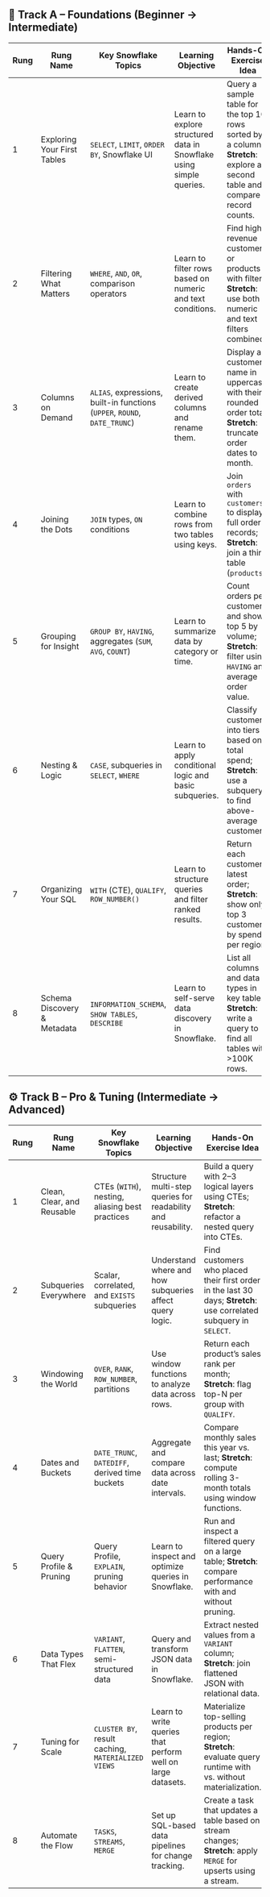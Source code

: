 ## 🧱 Track A – Foundations (Beginner → Intermediate)


| Rung | Rung Name                   | Key Snowflake Topics                                                      | Learning Objective                                                  | Hands-On Exercise Idea                                                                                                      |
| ---- | --------------------------- | ------------------------------------------------------------------------- | ------------------------------------------------------------------- | --------------------------------------------------------------------------------------------------------------------------- |
| 1    | Exploring Your First Tables | `SELECT`, `LIMIT`, `ORDER BY`, Snowflake UI                               | Learn to explore structured data in Snowflake using simple queries. | Query a sample table for the top 10 rows sorted by a column; **Stretch**: explore a second table and compare record counts. |
| 2    | Filtering What Matters      | `WHERE`, `AND`, `OR`, comparison operators                                | Learn to filter rows based on numeric and text conditions.          | Find high-revenue customers or products with filters; **Stretch**: use both numeric and text filters combined.              |
| 3    | Columns on Demand           | `ALIAS`, expressions, built-in functions (`UPPER`, `ROUND`, `DATE_TRUNC`) | Learn to create derived columns and rename them.                    | Display a customer’s name in uppercase with their rounded order total; **Stretch**: truncate order dates to month.          |
| 4    | Joining the Dots            | `JOIN` types, `ON` conditions                                             | Learn to combine rows from two tables using keys.                   | Join `orders` with `customers` to display full order records; **Stretch**: join a third table (`products`).                 |
| 5    | Grouping for Insight        | `GROUP BY`, `HAVING`, aggregates (`SUM`, `AVG`, `COUNT`)                  | Learn to summarize data by category or time.                        | Count orders per customer and show top 5 by volume; **Stretch**: filter using `HAVING` and average order value.             |
| 6    | Nesting & Logic             | `CASE`, subqueries in `SELECT`, `WHERE`                                   | Learn to apply conditional logic and basic subqueries.              | Classify customers into tiers based on total spend; **Stretch**: use a subquery to find above-average customers.            |
| 7    | Organizing Your SQL         | `WITH` (CTE), `QUALIFY`, `ROW_NUMBER()`                                   | Learn to structure queries and filter ranked results.               | Return each customer's latest order; **Stretch**: show only top 3 customers by spend per region.                            |
| 8    | Schema Discovery & Metadata | `INFORMATION_SCHEMA`, `SHOW TABLES`, `DESCRIBE`                           | Learn to self-serve data discovery in Snowflake.                    | List all columns and data types in key tables; **Stretch**: write a query to find all tables with >100K rows.               |

## ⚙️ Track B – Pro & Tuning (Intermediate → Advanced)

| Rung | Rung Name                  | Key Snowflake Topics                               | Learning Objective                                            | Hands-On Exercise Idea                                                                                             |
| ---- | -------------------------- | -------------------------------------------------- | ------------------------------------------------------------- | ------------------------------------------------------------------------------------------------------------------ |
| 1    | Clean, Clear, and Reusable | CTEs (`WITH`), nesting, aliasing best practices    | Structure multi-step queries for readability and reusability. | Build a query with 2–3 logical layers using CTEs; **Stretch**: refactor a nested query into CTEs.                  |
| 2    | Subqueries Everywhere      | Scalar, correlated, and `EXISTS` subqueries        | Understand where and how subqueries affect query logic.       | Find customers who placed their first order in the last 30 days; **Stretch**: use correlated subquery in `SELECT`. |
| 3    | Windowing the World        | `OVER`, `RANK`, `ROW_NUMBER`, partitions           | Use window functions to analyze data across rows.             | Return each product’s sales rank per month; **Stretch**: flag top-N per group with `QUALIFY`.                      |
| 4    | Dates and Buckets          | `DATE_TRUNC`, `DATEDIFF`, derived time buckets     | Aggregate and compare data across date intervals.             | Compare monthly sales this year vs. last; **Stretch**: compute rolling 3-month totals using window functions.      |
| 5    | Query Profile & Pruning    | Query Profile, `EXPLAIN`, pruning behavior         | Learn to inspect and optimize queries in Snowflake.           | Run and inspect a filtered query on a large table; **Stretch**: compare performance with and without pruning.      |
| 6    | Data Types That Flex       | `VARIANT`, `FLATTEN`, semi-structured data         | Query and transform JSON data in Snowflake.                   | Extract nested values from a `VARIANT` column; **Stretch**: join flattened JSON with relational data.              |
| 7    | Tuning for Scale           | `CLUSTER BY`, result caching, `MATERIALIZED VIEWS` | Learn to write queries that perform well on large datasets.   | Materialize top-selling products per region; **Stretch**: evaluate query runtime with vs. without materialization. |
| 8    | Automate the Flow          | `TASKS`, `STREAMS`, `MERGE`                        | Set up SQL-based data pipelines for change tracking.          | Create a task that updates a table based on stream changes; **Stretch**: apply `MERGE` for upserts using a stream. |
